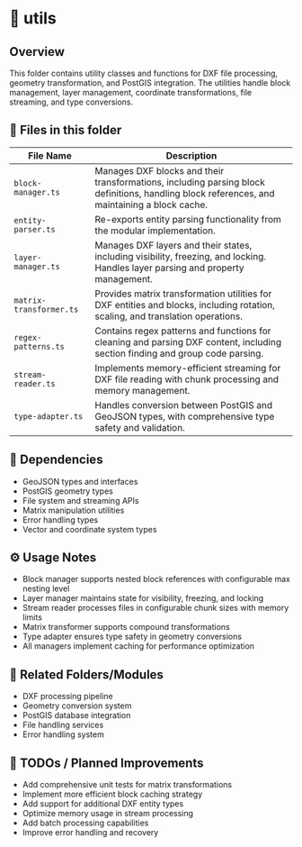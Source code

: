 # 📂 utils

## Overview
This folder contains utility classes and functions for DXF file processing, geometry transformation, and PostGIS integration. The utilities handle block management, layer management, coordinate transformations, file streaming, and type conversions.

## 📄 Files in this folder

| File Name | Description |
|-----------|-------------|
| `block-manager.ts` | Manages DXF blocks and their transformations, including parsing block definitions, handling block references, and maintaining a block cache. |
| `entity-parser.ts` | Re-exports entity parsing functionality from the modular implementation. |
| `layer-manager.ts` | Manages DXF layers and their states, including visibility, freezing, and locking. Handles layer parsing and property management. |
| `matrix-transformer.ts` | Provides matrix transformation utilities for DXF entities and blocks, including rotation, scaling, and translation operations. |
| `regex-patterns.ts` | Contains regex patterns and functions for cleaning and parsing DXF content, including section finding and group code parsing. |
| `stream-reader.ts` | Implements memory-efficient streaming for DXF file reading with chunk processing and memory management. |
| `type-adapter.ts` | Handles conversion between PostGIS and GeoJSON types, with comprehensive type safety and validation. |

## 🔗 Dependencies
- GeoJSON types and interfaces
- PostGIS geometry types
- File system and streaming APIs
- Matrix manipulation utilities
- Error handling types
- Vector and coordinate system types

## ⚙️ Usage Notes
- Block manager supports nested block references with configurable max nesting level
- Layer manager maintains state for visibility, freezing, and locking
- Stream reader processes files in configurable chunk sizes with memory limits
- Matrix transformer supports compound transformations
- Type adapter ensures type safety in geometry conversions
- All managers implement caching for performance optimization

## 🔄 Related Folders/Modules
- DXF processing pipeline
- Geometry conversion system
- PostGIS database integration
- File handling services
- Error handling system

## 🚧 TODOs / Planned Improvements
- Add comprehensive unit tests for matrix transformations
- Implement more efficient block caching strategy
- Add support for additional DXF entity types
- Optimize memory usage in stream processing
- Add batch processing capabilities
- Improve error handling and recovery